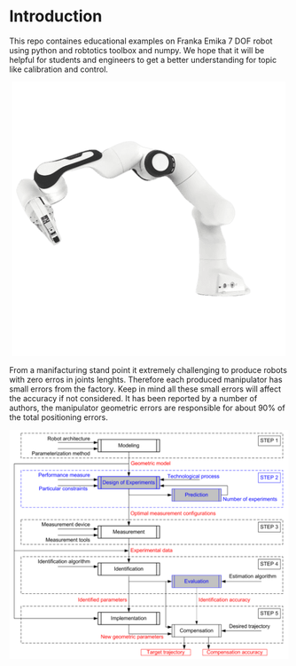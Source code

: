 # Introduction
This repo containes educational examples on Franka Emika 7 DOF robot using python and robtotics toolbox and numpy. 
We hope that it will be helpful for students and engineers to get a better understanding for topic like calibration and control.


<p align="center">
  <img src="HW1/img/banda.png" alt="Panda"/>
</p>



From a manifacturing stand point it extremely challenging to produce robots with zero erros in joints lenghts. Therefore each produced manipulator has small errors from the factory. Keep in mind all these small errors will affect the accuracy if not considered. It has been reported by a number of authors, the manipulator geometric errors are responsible for about 90% of the total positioning errors.


<p align="center">
  <img src="HW1/img/calibration_schema.png" alt="schema"/>
</p>

